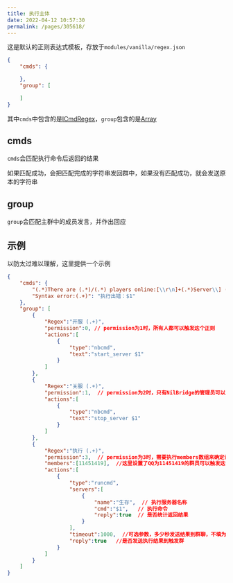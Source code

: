 ```yaml
---
title: 执行主体
date: 2022-04-12 10:57:30
permalink: /pages/305618/
---
```


这是默认的正则表达式模板，存放于`modules/vanilla/regex.json`

``` json
{
	"cmds": {

	},
	"group": [

	]
}
```

其中`cmds`中包含的是[ICmdRegex](/pages/c23fa5/#icmdregex)，`group`包含的是[Array<IGroupRegex>](/pages/c23fa5/#igroupregex)

## cmds

`cmds`会匹配执行命令后返回的结果

如果匹配成功，会把匹配完成的字符串发回群中，如果没有匹配成功，就会发送原本的字符串

## group

`group`会匹配主群中的成员发言，并作出回应

## 示例

以防太过难以理解，这里提供一个示例
``` json
{
	"cmds": {
		"(.*)There are (.*)/(.*) players online:[\\r\n]+(.*)Server\\] (.*)": "有$2个玩家在线：$5",
		"Syntax error:(.+)": "执行出错：$1"
	},
	"group": [
		{
			"Regex":"开服 (.+)",
            "permission":0, // permission为1时，所有人都可以触发这个正则
			"actions":[
				{
					"type":"nbcmd",
					"text":"start_server $1"
				}
			]
		},
		{
			"Regex":"关服 (.+)",
            "permission":1,  // permission为2时，只有NilBridge的管理员可以触发这个正则
			"actions":[
				{
					"type":"nbcmd",
					"text":"stop_server $1"
				}
			]
		},
		{
			"Regex":"执行 (.+)",
			"permission":3,  // permission为3时，需要执行members数组来确定谁可以触发正则
			"members":[11451419],  //这里设置了QQ为11451419的群员可以触发这个正则
			"actions":[
				{
					"type":"runcmd",
					"servers":[
						{
							"name":"生存",  // 执行服务器名称
							"cmd":"$1",   // 执行命令
							"reply":true  // 是否统计返回结果
						}
					],
					"timeout":1000,  //可选参数，多少秒发送结果到群聊，不填为3秒（3000）
					"reply":true   //是否发送执行结果到触发群
				}
			]
		}
	]
}
```